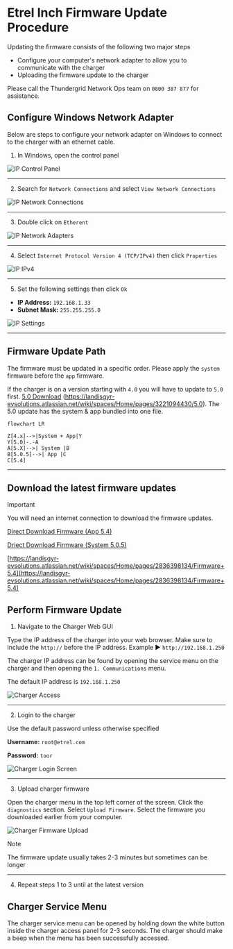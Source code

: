 # Etrel Inch Firmware Update Procedure
Updating the firmware consists of the following two major steps
* Configure your computer's network adapter to allow you to communicate with the charger
* Uploading the firmware update to the charger

Please call the Thundergrid Network Ops team on `0800 387 877` for assistance.

## Configure Windows Network Adapter
Below are steps to configure your network adapter on Windows to connect to the charger with an ethernet cable.

1. In Windows, open the control panel

![IP Control Panel](https://github.com/Thundergrid149/Thundergrid-Installer-Instructions/blob/e2b65bca289407feab340a1447948859df022682/Files/Etrel%20Inch%20Firmware%20Update%20Procedure/ip-control-panel.gif)
***
2. Search for ```Network Connections``` and select ```View Network Connections```

![IP Network Connections](https://github.com/Thundergrid149/Thundergrid-Installer-Instructions/blob/e2b65bca289407feab340a1447948859df022682/Files/Etrel%20Inch%20Firmware%20Update%20Procedure/ip-network-connections.gif)
***
3. Double click on ```Etherent```

![IP Network Adapters](https://github.com/Thundergrid149/Thundergrid-Installer-Instructions/blob/e2b65bca289407feab340a1447948859df022682/Files/Etrel%20Inch%20Firmware%20Update%20Procedure/ip-adapters.png)
***
4. Select ```Internet Protocol Version 4 (TCP/IPv4)``` then click ```Properties```

![IP IPv4](https://github.com/Thundergrid149/Thundergrid-Installer-Instructions/blob/a3c3ff82a1d33f07f6e4f6c8291bc4b6ebb006fb/Files/Etrel%20Inch%20Firmware%20Update%20Procedure/ip-ipv4.png)
***
5. Set the following settings then click ```Ok```

* **IP Address:** ```192.168.1.33```
* **Subnet Mask:** ```255.255.255.0```

![IP Settings](https://github.com/Thundergrid149/Thundergrid-Installer-Instructions/blob/a3c3ff82a1d33f07f6e4f6c8291bc4b6ebb006fb/Files/Etrel%20Inch%20Firmware%20Update%20Procedure/ip-settings.png)
***

## Firmware Update Path
The firmware must be updated in a specific order. Please apply the ```system``` firmware before the ```app``` firmware.

If the charger is on a version starting with `4.0` you will have to update to `5.0` first. [5.0 Download](https://landisgyr-evsolutions.atlassian.net/wiki/spaces/Home/pages/3221094430/5.0) (https://landisgyr-evsolutions.atlassian.net/wiki/spaces/Home/pages/3221094430/5.0). The 5.0 update has the system & app bundled into one file.
```mermaid
flowchart LR

Z[4.x]-->|System + App|Y
Y[5.0]-.-A
A[5.X]-->| System |B
B[5.0.5]-->| App |C
C[5.4]
```
***
## Download the latest firmware updates

> [!IMPORTANT]
> You will need an internet connection to download the firmware updates.

[Direct Download Firmware (App 5.4)](https://etrelchargingsolutions.atlassian.net/wiki/download/attachments/3885269020/inch-app-5.4.armv7.itb?api=v2)

[Driect Download Firmware (System 5.0.5)](https://etrelchargingsolutions.atlassian.net/wiki/download/attachments/3641540644/inch-system-5.0.5.armv7.itb?api=v2)

[https://landisgyr-evsolutions.atlassian.net/wiki/spaces/Home/pages/2836398134/Firmware+5.4](https://landisgyr-evsolutions.atlassian.net/wiki/spaces/Home/pages/2836398134/Firmware+5.4)

## Perform Firmware Update
1. Navigate to the Charger Web GUI

Type the IP address of the charger into your web browser. Make sure to include the ```http://``` before the IP address. Example ▶️ ```http://192.168.1.250```

The charger IP address can be found by opening the service menu on the charger and then opening the ```1. Communications``` menu.

The default IP address is ```192.168.1.250```

![Charger Access](https://github.com/Thundergrid149/Thundergrid-Installer-Instructions/blob/cb295b992cc7a42101c873787e552edf317dd2b2/Files/Etrel%20Inch%20Firmware%20Update%20Procedure/charger-access.gif)
***
2. Login to the charger

Use the default password unless otherwise specified

**Username:** ```root@etrel.com```

**Password:** ```toor```

![Charger Login Screen](https://github.com/Thundergrid149/Thundergrid-Installer-Instructions/blob/cb295b992cc7a42101c873787e552edf317dd2b2/Files/Etrel%20Inch%20Firmware%20Update%20Procedure/charger-login-screen.png)
***
3. Upload charger firmware

Open the charger menu in the top left corner of the screen. Click the ```diagnostics``` section. Select ```Upload Firmware```. Select the firmware you downloaded earlier from your computer.

![Charger Firmware Upload](https://github.com/Thundergrid149/Thundergrid-Installer-Instructions/blob/cb295b992cc7a42101c873787e552edf317dd2b2/Files/Etrel%20Inch%20Firmware%20Update%20Procedure/charger-firmware-upload.gif)

> [!NOTE]
> The firmware update usually takes 2-3 minutes but sometimes can be longer
***
4. Repeat steps 1 to 3 until at the latest version

## Charger Service Menu
The charger service menu can be opened by holding down the white button inside the charger access panel for 2-3 seconds. The charger should make a beep when the menu has been successfully accessed.
